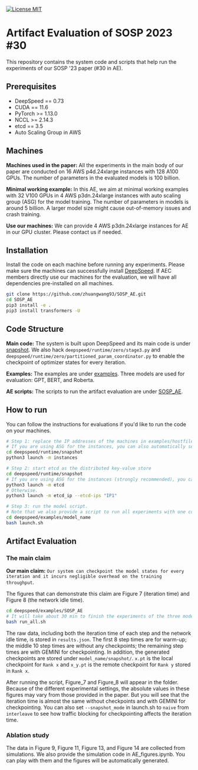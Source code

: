 [![License MIT](https://badgen.net/badge/license/MIT/blue)](https://github.com/Microsoft/DeepSpeed/blob/master/LICENSE)


# Artifact Evaluation of SOSP 2023 #30

This repository contains the system code and scripts that help run the experiments of our SOSP '23 paper (#30 in AE).


## Prerequisites

- DeepSpeed == 0.73
- CUDA == 11.6
- PyTorch >= 1.13.0
- NCCL >= 2.14.3
- etcd == 3.5
- Auto Scaling Group in AWS

## Machines

**Machines used in the paper:** All the experiments in the main body of our paper are conducted on 16 AWS p4d.24xlarge instances with 128 A100 GPUs. The number of parameters in the evaluated models is 100 billion.

**Minimal working example:** In this AE, we aim at minimal working examples with 32 V100 GPUs in 4 AWS p3dn.24xlarge instances with auto scaling group (ASG) for the model training.
The number of parameters in models is around 5 billion. A larger model size might cause out-of-memory issues and crash training.

**Use our machines:** We can provide 4 AWS p3dn.24xlarge instances for AE in our GPU cluster. Please contact us if needed.


## Installation

Install the code on each machine before running any experiments. Please make sure the machines can successfully install [DeepSpeed](https://github.com/microsoft/DeepSpeed).
If AEC members directly use our machines for the evaluation, we will have all dependencies pre-installed on all machines.

```bash
git clone https://github.com/zhuangwang93/SOSP_AE.git
cd SOSP_AE
pip3 install -e .
pip3 install transformers -U 
```

## Code Structure

**Main code:** The system is built upon DeepSpeed and its main code is under [snapshot](deepspeed/runtime/snapshot/). We also hack `deepspeed/runtime/zero/stage3.py` and `deepspeed/runtime/zero/partitioned_param_coordinator.py` to enable the checkpoint of optimizer states for every iteration.

**Examples:** The examples are under [examples](examples/). Three models are used for evaluation: GPT, BERT, and Roberta.

**AE scripts:** The scripts to run the artifact evaluation are under [SOSP_AE](examples/SOSP_AE).


## How to run

You can follow the instructions for evaluations if you'd like to run the code on your machines.

```bash
# Step 1: replace the IP addresses of the machines in examples/hostfile. 
# If you are using ASG for the instances, you can also automatically set the IP addresses with
cd deepspeed/runtime/snapshot
python3 launch -m instances

# Step 2: start etcd as the distributed key-value store
cd deepspeed/runtime/snapshot
# If you are using ASG for the instances (strongly recommended), you can start etcd with
python3 launch -m etcd
# Otherwise.
python3 launch -m etcd_ip --etcd-ips "IP1"

# Step 3: run the model script.
# Note that we also provide a script to run all experiments with one command in the next section.
cd deepspeed/examples/model_name
bash launch.sh
```


## Artifact Evaluation

### The main claim

**Our main claim:** `Our system can checkpoint the model states for every iteration and it incurs negligible overhead on the training throughput`.

The figures that can demonstrate this claim are Figure 7 (iteration time) and Figure 8 (the network idle time). 

```bash
cd deepspeed/examples/SOSP_AE
# It will take about 30 min to finish the experiments of the three models.
bash run_all.sh
```
The raw data, including both the iteration time of each step and the network idle time, is stored in `results.json`.
The first 8 step times are for warm-up; the middle 10 step times are without any checkpoints; the remaining step times are with GEMINI for checkpointing.
In addition, the generated checkpoints are stored under `model_name/snapshot/`. `x.pt` is the local checkpoint for `Rank x` and `x_y.pt` is the remote checkpoint for `Rank y` stored in `Rank x`.  

After running the script, Figure_7 and Figure_8 will appear in the folder. 
Because of the different experimental settings, the absolute values in these figures may vary from those provided in the paper. 
But you will see that the iteration time is almost the same without checkpoints and with GEMINI for checkpointing.
You can also set `--snapshot_mode` in launch.sh to `naive` from `interleave` to see how traffic blocking for checkpointing affects the iteration time.

### Ablation study

The data in Figure 9, Figure 11, Figure 13, and Figure 14 are collected from simulations. We also provide the simulation code in AE_figures.ipynb. 
You can play with them and the figures will be automatically generated.
